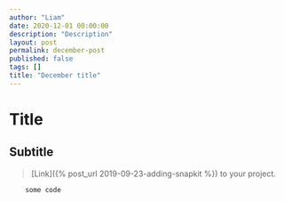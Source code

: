 ```yaml
---
author: "Liam"
date: 2020-12-01 00:00:00
description: "Description"
layout: post
permalink: december-post
published: false
tags: []
title: "December title"
---
```


# Title

## Subtitle

> [Link]({% post_url 2019-09-23-adding-snapkit %}) to your project.

```
    some code
```
